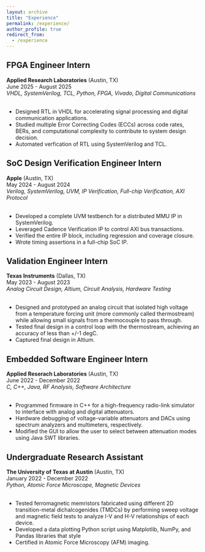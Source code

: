 ```yaml
---
layout: archive
title: "Experience"
permalink: /experience/
author_profile: true
redirect_from:
  - /experience
---
```


FPGA Engineer Intern
------
**Applied Research Laboratories** (Austin, TX)<br>
June 2025 - August 2025<br>
_VHDL, SystemVerilog, TCL, Python, FPGA, Vivado, Digital Communications_<br><br>
- Designed RTL in VHDL for accelerating signal processing and digital communication applications.
- Studied multiple Error Correcting Codes (ECCs) across code rates, BERs, and computational complexity to contribute to system design decision.
- Automated verfication of RTL using SystemVerilog and TCL.

SoC Design Verification Engineer Intern
------
**Apple** (Austin, TX)<br>
May 2024 - August 2024<br>
_Verilog, SystemVerilog, UVM, IP Verification, Full-chip Verification, AXI Protocol_<br><br>
- Developed a complete UVM testbench for a distributed MMU IP in SystemVerilog.
- Leveraged Cadence Verification IP to control AXI bus transactions.
- Verified the entire IP block, including regression and coverage closure.
- Wrote timing assertions in a full-chip SoC IP.

Validation Engineer Intern
------
**Texas Instruments** (Dallas, TX)<br>
May 2023 - August 2023<br>
_Analog Circuit Design, Altium, Circuit Analysis, Hardware Testing_<br><br>
- Designed and prototyped an analog circuit that isolated high voltage from a temperature forcing unit (more commonly called thermostream) while allowing small signals from a thermocouple to pass through.
- Tested final design in a control loop with the thermostream, achieving an accuracy of less than +/-1 degC.
- Captured final design in Altium.

Embedded Software Engineer Intern
------
**Applied Reserach Laboratories** (Austin, TX)<br>
June 2022 - December 2022<br>
_C, C++, Java, RF Analysis, Software Architecture_<br><br>
- Programmed firmware in C++ for a high-frequency radio-link simulator to interface with analog and digital attenuators.
- Hardware debugging of voltage-variable attenuators and DACs using spectrum analyzers and multimeters, respectively.
- Modified the GUI to allow the user to select between attenuation modes using Java SWT libraries.

Undergraduate Research Assistant
------
**The University of Texas at Austin** (Austin, TX)<br>
January 2022 - December 2022<br>
_Python, Atomic Force Microscope, Magnetic Devices_<br><br>
- Tested ferromagnetic memristors fabricated using different 2D transition-metal dichalcogenides (TMDCs) by performing sweep voltage and magnetic field tests to analyze I-V and H-V relationships of each device.
- Developed a data plotting Python script using Matplotlib, NumPy, and Pandas libraries that style
- Certified in Atomic Force Microscopy (AFM) imaging.